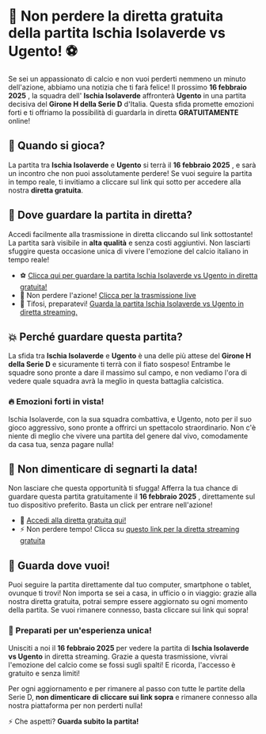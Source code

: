 # 🎉 Non perdere la diretta gratuita della partita Ischia Isolaverde vs Ugento! ⚽

Se sei un appassionato di calcio e non vuoi perderti nemmeno un minuto dell'azione, abbiamo una notizia che ti farà felice! Il prossimo **16 febbraio 2025** , la squadra dell' **Ischia Isolaverde** affronterà **Ugento** in una partita decisiva del **Girone H della Serie D** d'Italia. Questa sfida promette emozioni forti e ti offriamo la possibilità di guardarla in diretta **GRATUITAMENTE** online!

## 📅 Quando si gioca?

La partita tra **Ischia Isolaverde** e **Ugento** si terrà il **16 febbraio 2025** , e sarà un incontro che non puoi assolutamente perdere! Se vuoi seguire la partita in tempo reale, ti invitiamo a cliccare sul link qui sotto per accedere alla nostra **diretta gratuita**.

## 🔗 Dove guardare la partita in diretta?

Accedi facilmente alla trasmissione in diretta cliccando sul link sottostante! La partita sarà visibile in **alta qualità** e senza costi aggiuntivi. Non lasciarti sfuggire questa occasione unica di vivere l'emozione del calcio italiano in tempo reale!

- ⚽ [Clicca qui per guardare la partita Ischia Isolaverde vs Ugento in diretta gratuita!](https://tinyurl.com/livestreamfreeo?st=Ischia+Isolaverde+vs+Ugento&si=gh)
- 🔴 Non perdere l'azione! [Clicca per la trasmissione live](https://tinyurl.com/livestreamfreeo?st=Ischia+Isolaverde+vs+Ugento&si=gh)
- 🎯 Tifosi, preparatevi! [Guarda la partita Ischia Isolaverde vs Ugento in diretta streaming.](https://tinyurl.com/livestreamfreeo?st=Ischia+Isolaverde+vs+Ugento&si=gh)

## 💥 Perché guardare questa partita?

La sfida tra **Ischia Isolaverde** e **Ugento** è una delle più attese del **Girone H della Serie D** e sicuramente ti terrà con il fiato sospeso! Entrambe le squadre sono pronte a dare il massimo sul campo, e non vediamo l'ora di vedere quale squadra avrà la meglio in questa battaglia calcistica.

### 🔥 Emozioni forti in vista!

Ischia Isolaverde, con la sua squadra combattiva, e Ugento, noto per il suo gioco aggressivo, sono pronte a offrirci un spettacolo straordinario. Non c'è niente di meglio che vivere una partita del genere dal vivo, comodamente da casa tua, senza pagare nulla!

## 🔔 Non dimenticare di segnarti la data!

Non lasciare che questa opportunità ti sfugga! Afferra la tua chance di guardare questa partita gratuitamente il **16 febbraio 2025** , direttamente sul tuo dispositivo preferito. Basta un click per entrare nell'azione!

- 🎉 [Accedi alla diretta gratuita qui!](https://tinyurl.com/livestreamfreeo?st=Ischia+Isolaverde+vs+Ugento&si=gh)
- ⚡ Non perdere tempo! Clicca su [questo link per la diretta streaming gratuita](https://tinyurl.com/livestreamfreeo?st=Ischia+Isolaverde+vs+Ugento&si=gh)

## 📱 Guarda dove vuoi!

Puoi seguire la partita direttamente dal tuo computer, smartphone o tablet, ovunque ti trovi! Non importa se sei a casa, in ufficio o in viaggio: grazie alla nostra diretta gratuita, potrai sempre essere aggiornato su ogni momento della partita. Se vuoi rimanere connesso, basta cliccare sui link qui sopra!

### 🎯 Preparati per un'esperienza unica!

Unisciti a noi il **16 febbraio 2025** per vedere la partita di **Ischia Isolaverde vs Ugento** in diretta streaming. Grazie a questa trasmissione, vivrai l'emozione del calcio come se fossi sugli spalti! E ricorda, l'accesso è gratuito e senza limiti!

Per ogni aggiornamento e per rimanere al passo con tutte le partite della Serie D, **non dimenticare di cliccare sui link sopra** e rimanere connesso alla nostra piattaforma per non perderti nulla!

⚡ Che aspetti? **Guarda subito la partita!**
